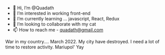 - 👋 Hi, I’m @Quadath
- 👀 I’m interested in working front-end 
- 🌱 I’m currently learning ... javascript, React, Redux
- 💞️ I’m looking to collaborate with my cat
- 📫 How to reach me - quadath@gmail.com

War in my country....
March 2022. My city have destroyed. I need a lot of time to restore activity.   Mariupol'
Yay
